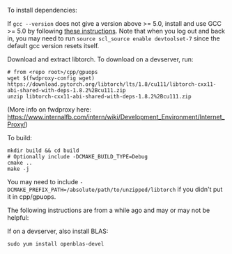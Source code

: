 To install dependencies:

If `gcc --version` does not give a version above >= 5.0, install and use GCC >= 5.0 by following [these instructions](https://our.internmc.facebook.com/intern/wiki/PyTorch/PyTorchDev/Workflow/Open_source/#initial-setup-recent-com).
Note that when you log out and back in, you may need to run `source scl_source enable devtoolset-7` since the default gcc version resets itself.

Download and extract libtorch.
To download on a devserver, run:
```
# from <repo root>/cpp/gpuops
wget $(fwdproxy-config wget) https://download.pytorch.org/libtorch/lts/1.8/cu111/libtorch-cxx11-abi-shared-with-deps-1.8.2%2Bcu111.zip
unzip libtorch-cxx11-abi-shared-with-deps-1.8.2%2Bcu111.zip
```
(More info on fwdproxy here: https://www.internalfb.com/intern/wiki/Development_Environment/Internet_Proxy/)

To build:
```
mkdir build && cd build
# Optionally include -DCMAKE_BUILD_TYPE=Debug
cmake ..
make -j
```
You may need to include `-DCMAKE_PREFIX_PATH=/absolute/path/to/unzipped/libtorch` if you didn't put it in cpp/gpuops.

The following instructions are from a while ago and may or may not be helpful:

If on a devserver, also install BLAS:
```
sudo yum install openblas-devel
```
